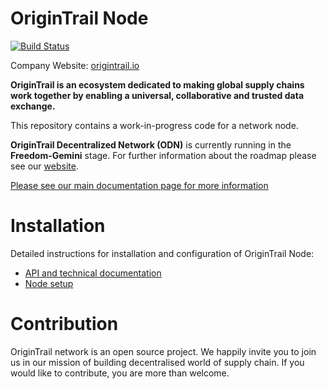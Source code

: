 OriginTrail Node
================

[![Build Status](https://travis-ci.org/OriginTrail/ot-node.svg?branch=master)](https://travis-ci.org/OriginTrail/ot-node)

Company Website: [origintrail.io](https://origintrail.io)

__OriginTrail is an ecosystem dedicated to making global supply chains work together by enabling a universal, collaborative and trusted data exchange.__
 
This repository contains a work-in-progress code for a network node.

__OriginTrail Decentralized Network (ODN)__ is currently running in the __Freedom-Gemini__ stage. For further information about the roadmap please see our [website](https://tech.origintrail.io/roadmap).

[Please see our main documentation page for more information](http://docs.origintrail.io)

Installation
=============

Detailed instructions for installation and configuration of OriginTrail Node:
 
 * [API and technical documentation](http://docs.origintrail.io)
 * [Node setup](http://tech.origintrail.io/node-setup) 
 
Contribution
============

OriginTrail network is an open source project. We happily invite you to join us in our mission of building decentralised world of supply chain. If you would like to contribute, you are more than welcome. 
